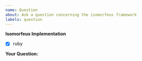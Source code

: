 ```yaml
---
name: Question
about: Ask a question concerning the isomorfeus framework
labels: question
---
```


**Isomorfeus Implementation**
* [x] ruby

**Your Question:**
